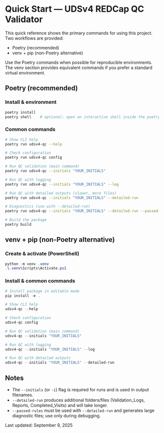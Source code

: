 # Quick Start — UDSv4 REDCap QC Validator

This quick reference shows the primary commands for using this project. Two workflows are provided:

- Poetry (recommended)
- venv + pip (non-Poetry alternative)

Use the Poetry commands when possible for reproducible environments. The venv section provides equivalent commands if you prefer a standard virtual environment.

## Poetry (recommended)

### Install & environment

```bash
poetry install
poetry shell    # optional: open an interactive shell inside the poetry venv
```

### Common commands

```bash
# Show CLI help
poetry run udsv4-qc --help

# Check configuration
poetry run udsv4-qc config

# Run QC validation (main command)
poetry run udsv4-qc --initials "YOUR_INITIALS"

# Run QC with logging
poetry run udsv4-qc --initials "YOUR_INITIALS" --log

# Run QC with detailed outputs (slower, more files)
poetry run udsv4-qc --initials "YOUR_INITIALS" --detailed-run

# Diagnostics (use with --detailed-run)
poetry run udsv4-qc --initials "YOUR_INITIALS" --detailed-run --passed-rules

# Build the package
poetry build
```

## venv + pip (non-Poetry alternative)

### Create & activate (PowerShell)

```powershell
python -m venv .venv
.\.venv\Scripts\Activate.ps1
```

### Install & common commands

```powershell
# Install package in editable mode
pip install -e .

# Show CLI help
udsv4-qc --help

# Check configuration
udsv4-qc config

# Run QC validation (main command)
udsv4-qc --initials "YOUR_INITIALS"

# Run QC with logging
udsv4-qc --initials "YOUR_INITIALS" --log

# Run QC with detailed outputs
udsv4-qc --initials "YOUR_INITIALS" --detailed-run
```

## Notes

- The `--initials` (or `-i`) flag is required for runs and is used in output filenames.
- `--detailed-run` produces additional folders/files (Validation_Logs, Reports, Completed_Visits) and will take longer.
- `--passed-rules` must be used with `--detailed-run` and generates large diagnostic files; use only during debugging.

Last updated: September 9, 2025
